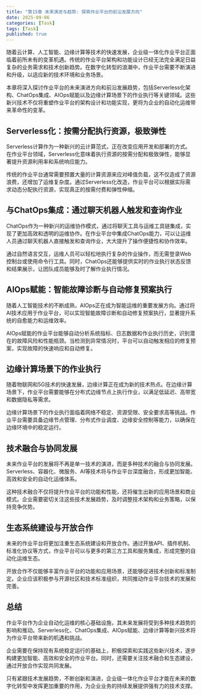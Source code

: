 ```yaml
---
title: "第15章 未来演进与趋势: 探索作业平台的前沿发展方向"
date: 2025-09-06
categories: [Task]
tags: [Task]
published: true
---
```

随着云计算、人工智能、边缘计算等技术的快速发展，企业级一体化作业平台正面临着前所未有的变革机遇。传统的作业平台架构和功能设计已经无法完全满足日益复杂的业务需求和技术创新趋势。在数字化转型的浪潮中，作业平台需要不断演进和升级，以适应新的技术环境和业务场景。

本章将深入探讨作业平台的未来演进方向和前沿发展趋势，包括Serverless化架构、ChatOps集成、AIOps赋能以及边缘计算场景下的作业执行等关键领域。这些新兴技术不仅将重塑作业平台的架构设计和功能实现，更将为企业的自动化运维带来革命性的变革。

## Serverless化：按需分配执行资源，极致弹性

Serverless计算作为一种新兴的云计算范式，正在改变应用开发和部署的方式。在作业平台领域，Serverless化意味着执行资源的按需分配和极致弹性，能够显著提升资源利用率和系统响应能力。

传统的作业平台通常需要预置大量的计算资源来应对峰值负载，这不仅造成了资源浪费，还增加了运维复杂度。通过Serverless化改造，作业平台可以根据实际需求动态分配执行资源，实现真正的按需付费和弹性伸缩。

## 与ChatOps集成：通过聊天机器人触发和查询作业

ChatOps作为一种新兴的运维协作模式，通过将聊天工具与运维工具链集成，实现了更加高效和透明的运维协作。在作业平台中集成ChatOps能力，可以让运维人员通过聊天机器人直接触发和查询作业，大大提升了操作便捷性和协作效率。

通过自然语言交互，运维人员可以轻松地执行复杂的作业操作，而无需登录Web控制台或使用命令行工具。同时，ChatOps还能够提供实时的作业执行状态反馈和结果展示，让团队成员能够及时了解作业执行情况。

## AIOps赋能：智能故障诊断与自动修复预案执行

随着人工智能技术的不断成熟，AIOps正在成为智能运维的重要发展方向。通过将AI技术应用于作业平台，可以实现智能故障诊断和自动修复预案执行，显著提升系统的自愈能力和运维效率。

AIOps赋能的作业平台能够自动分析系统指标、日志数据和作业执行历史，识别潜在的故障风险和性能瓶颈。当检测到异常情况时，平台可以自动触发相应的修复预案，实现故障的快速响应和自动修复。

## 边缘计算场景下的作业执行

随着物联网和5G技术的快速发展，边缘计算正在成为新的技术热点。在边缘计算场景下，作业平台需要能够在分布式边缘节点上执行作业，以满足低延迟、高带宽和数据隐私等需求。

边缘计算场景下的作业执行面临着网络不稳定、资源受限、安全要求高等挑战。作业平台需要具备边缘节点管理、分布式作业调度、边缘安全控制等能力，以确保在边缘环境中的稳定运行。

## 技术融合与协同发展

未来作业平台的发展将不再是单一技术的演进，而是多种技术的融合与协同发展。Serverless、容器化、微服务、AI等技术将与作业平台深度融合，形成更加智能、高效和安全的自动化运维体系。

这种技术融合不仅将提升作业平台的功能和性能，还将催生出新的应用场景和商业模式。企业需要密切关注这些技术发展趋势，及时调整技术架构和业务策略，以保持竞争优势。

## 生态系统建设与开放合作

未来的作业平台将更加注重生态系统建设和开放合作。通过开放API、插件机制、标准化协议等方式，作业平台可以与更多的第三方工具和服务集成，形成完整的自动化运维生态。

开放合作不仅能够丰富作业平台的功能和应用场景，还能够促进技术创新和标准制定。企业应该积极参与开源社区和技术标准组织，共同推动作业平台技术的发展和完善。

## 总结

作业平台作为企业自动化运维的核心基础设施，其未来发展将受到多种技术趋势的影响和推动。Serverless化、ChatOps集成、AIOps赋能、边缘计算等新兴技术将为作业平台带来新的机遇和挑战。

企业需要在保持现有系统稳定运行的基础上，积极探索和实践这些新兴技术，逐步构建更加智能、高效和安全的作业平台。同时，还需要关注技术融合和生态建设，通过开放合作实现共同发展。

只有紧跟技术发展趋势，不断创新和演进，企业级一体化作业平台才能在未来的数字化转型中发挥更加重要的作用，为企业业务的持续发展提供强有力的技术支撑。